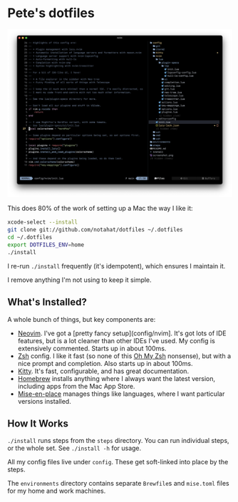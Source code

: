 # Pete's dotfiles

![Screenshot with my Kitty and Neovim config](screenshot.png)

This does 80% of the work of setting up a Mac the way I like it:

```sh
xcode-select --install
git clone git://github.com/notahat/dotfiles ~/.dotfiles
cd ~/.dotfiles
export DOTFILES_ENV=home
./install
```

I re-run `./install` frequently (it's idempotent), which ensures I maintain it.

I remove anything I'm not using to keep it simple.

## What's Installed?

A whole bunch of things, but key components are:

- [Neovim](https://neovim.io). I've got a [pretty fancy setup](config/nvim].
  It's got lots of IDE features, but is a lot cleaner than other IDEs I've
  used. My config is extensively commented. Starts up in about 100ms.
- [Zsh](https://zsh.org) config. I like it fast (so none of this [Oh My
  Zsh](https://ohmyz.sh) nonsense), but with a nice prompt and completion. Also
  starts up in about 100ms.
- [Kitty](https://sw.kovidgoyal.net/kitty/). It's fast, configurable, and has
  great documentation.
- [Homebrew](https://brew.sh) installs anything where I always want the latest
  version, including apps from the Mac App Store.
- [Mise-en-place](https://mise.jdx.dev/) manages things like languages, where I
  want particular versions installed.

## How It Works

`./install` runs steps from the `steps` directory. You can run individual steps, or the whole set. See `./install -h` for usage.

All my config files live under `config`. These get soft-linked into place by the steps.

The `environments` directory contains separate `Brewfile`s and `mise.toml` files for my home and work machines.
